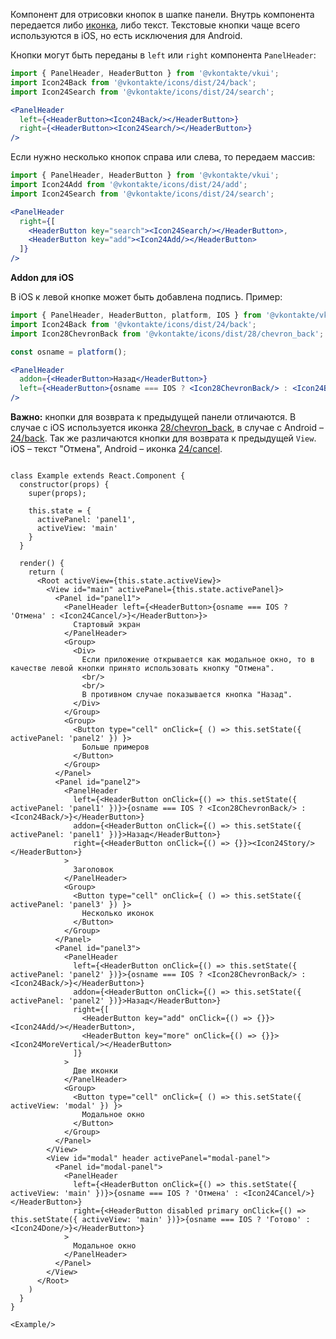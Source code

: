 Компонент для отрисовки кнопок в шапке панели. Внутрь компонента передается либо [иконка](https://vkcom.github.io/icons/),
либо текст. Текстовые кнопки чаще всего используются в iOS, но есть исключения для Android.

Кнопки могут быть переданы в `left` или `right` компонента `PanelHeader`:

```jsx static
import { PanelHeader, HeaderButton } from '@vkontakte/vkui';
import Icon24Back from '@vkontakte/icons/dist/24/back';
import Icon24Search from '@vkontakte/icons/dist/24/search';

<PanelHeader
  left={<HeaderButton><Icon24Back/></HeaderButton>}
  right={<HeaderButton><Icon24Search/></HeaderButton>}
/>
```

Если нужно несколько кнопок справа или слева, то передаем массив:

```jsx static
import { PanelHeader, HeaderButton } from '@vkontakte/vkui';
import Icon24Add from '@vkontakte/icons/dist/24/add';
import Icon24Search from '@vkontakte/icons/dist/24/search';

<PanelHeader
  right={[
    <HeaderButton key="search"><Icon24Search/></HeaderButton>,
    <HeaderButton key="add"><Icon24Add/></HeaderButton>
  ]}
/>
```

**Addon для iOS**

В iOS к левой кнопке может быть добавлена подпись. Пример:

```jsx static
import { PanelHeader, HeaderButton, platform, IOS } from '@vkontakte/vkui';
import Icon24Back from '@vkontakte/icons/dist/24/back';
import Icon28ChevronBack from '@vkontakte/icons/dist/28/chevron_back';

const osname = platform();

<PanelHeader
  addon={<HeaderButton>Назад</HeaderButton>}
  left={<HeaderButton>{osname === IOS ? <Icon28ChevronBack/> : <Icon24Back/>}</HeaderButton>}
/>
```

**Важно:** кнопки для возврата к предыдущей панели отличаются.
В случае с iOS используется иконка [28/chevron_back](https://vkcom.github.io/icons/#28/chevron_back), в случае с
Android – [24/back](https://vkcom.github.io/icons/#24/back). Так же различаются кнопки для возврата к предыдущей
`View`. iOS – текст "Отмена", Android – иконка [24/cancel](https://vkcom.github.io/icons/#24/cancel).

```

class Example extends React.Component {
  constructor(props) {
    super(props);

    this.state = {
      activePanel: 'panel1',
      activeView: 'main'
    }
  }

  render() {
    return (
      <Root activeView={this.state.activeView}>
        <View id="main" activePanel={this.state.activePanel}>
          <Panel id="panel1">
            <PanelHeader left={<HeaderButton>{osname === IOS ? 'Отмена' : <Icon24Cancel/>}</HeaderButton>}>
              Стартовый экран
            </PanelHeader>
            <Group>
              <Div>
                Если приложение открывается как модальное окно, то в качестве левой кнопки принято использовать кнопку "Отмена".
                <br/>
                <br/>
                В противном случае показывается кнопка "Назад".
              </Div>
            </Group>
            <Group>
              <Button type="cell" onClick={ () => this.setState({ activePanel: 'panel2' }) }>
                Больше примеров
              </Button>
            </Group>
          </Panel>
          <Panel id="panel2">
            <PanelHeader
              left={<HeaderButton onClick={() => this.setState({ activePanel: 'panel1' })}>{osname === IOS ? <Icon28ChevronBack/> : <Icon24Back/>}</HeaderButton>}
              addon={<HeaderButton onClick={() => this.setState({ activePanel: 'panel1' })}>Назад</HeaderButton>}
              right={<HeaderButton onClick={() => {}}><Icon24Story/></HeaderButton>}
            >
              Заголовок
            </PanelHeader>
            <Group>
              <Button type="cell" onClick={ () => this.setState({ activePanel: 'panel3' }) }>
                Несколько иконок
              </Button>
            </Group>
          </Panel>
          <Panel id="panel3">
            <PanelHeader
              left={<HeaderButton onClick={() => this.setState({ activePanel: 'panel2' })}>{osname === IOS ? <Icon28ChevronBack/> : <Icon24Back/>}</HeaderButton>}
              addon={<HeaderButton onClick={() => this.setState({ activePanel: 'panel2' })}>Назад</HeaderButton>}
              right={[
                <HeaderButton key="add" onClick={() => {}}><Icon24Add/></HeaderButton>,
                <HeaderButton key="more" onClick={() => {}}><Icon24MoreVertical/></HeaderButton>
              ]}
            >
              Две иконки
            </PanelHeader>
            <Group>
              <Button type="cell" onClick={ () => this.setState({ activeView: 'modal' }) }>
                Модальное окно
              </Button>
            </Group>
          </Panel>
        </View>
        <View id="modal" header activePanel="modal-panel">
          <Panel id="modal-panel">
            <PanelHeader
              left={<HeaderButton onClick={() => this.setState({ activeView: 'main' })}>{osname === IOS ? 'Отмена' : <Icon24Cancel/>}</HeaderButton>}
              right={<HeaderButton disabled primary onClick={() => this.setState({ activeView: 'main' })}>{osname === IOS ? 'Готово' : <Icon24Done/>}</HeaderButton>}
            >
              Модальное окно
            </PanelHeader>
          </Panel>
        </View>
      </Root>
    )
  }
}

<Example/>
```

